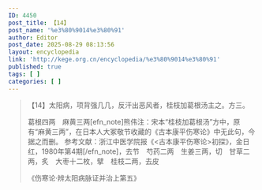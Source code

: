 ```yaml
---
ID: 4450
post_title: 【14】
post_name: '%e3%80%9014%e3%80%91'
author: Editor
post_date: 2025-08-29 08:13:56
layout: encyclopedia
link: 'http://kege.org.cn/encyclopedia/%e3%80%9014%e3%80%91'
published: true
tags: [ ]
categories: [ ]
---
```

<blockquote>【14】太阳病，项背强几几，反汗出恶风者，桂枝加葛根汤主之。方三。

葛根四两　麻黄三两[efn_note]熊伟注：宋本“桂枝加葛根汤”方中，原有“麻黄三两”，在日本人大冢敬节收藏的《古本康平伤寒论》中无此句，今据之而删。 参考文献：浙江中医学院报《&lt;古本康平伤寒论&gt;初探》，金日红，1980年第4期[/efn_note]，去节　芍药二两　生姜三两，切　甘草二两，炙　大枣十二枚，擘　桂枝二两，去皮

《伤寒论·辨太阳病脉证并治上第五》</blockquote>
&nbsp;